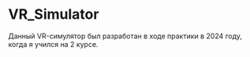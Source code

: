 # VR_Simulator
Данный VR-симулятор был разработан в ходе практики в 2024 году, когда я учился на 2 курсе. 
